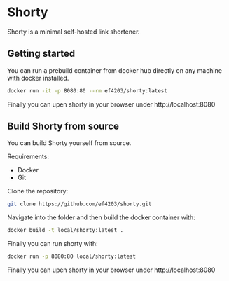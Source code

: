 # Shorty
Shorty is a minimal self-hosted link shortener.

## Getting started
You can run a prebuild container from docker hub directly on any machine with docker installed.

```sh
docker run -it -p 8080:80 --rm ef4203/shorty:latest
```

Finally you can upen shorty in your browser under http://localhost:8080

## Build Shorty from source
You can build Shorty yourself from source.

Requirements:
- Docker
- Git

Clone the repository:
```sh
git clone https://github.com/ef4203/shorty.git
```

Navigate into the folder and then build the docker container with:
```sh
docker build -t local/shorty:latest .
```

Finally you can run shorty with:
```sh
docker run -p 8080:80 local/shorty:latest
```

Finally you can upen shorty in your browser under http://localhost:8080
